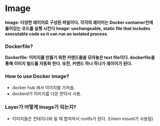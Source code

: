 # Image

**Image: 다양한 레이어로 구성된 파일이다. 각각의 레이어는 Docker container안에 들어있는 코드를 실행 시킨다**
**Image: unchangeable, static file that includes executable code so it can run an isolated process.**


### Dockerfile?
**Dockerfile: 이미지를 만들기 위한 커맨드들을 모아놓은 text file이다. dockerfile을 통해 이미지 빌드를 자동화 한다. 또한, 커맨드 하나 하나가 레이어가 된다.**

### How to use Docker image?
* docker hub 에서 이미지를 가져옴.
* dockerd가 이미지를 다운 받아서 사용.



### Layer가 어떻게 Image가 되는지?
* 이미지들은 컨테이너화 될 때 합쳐져서 rootfs가 된다. (Union mount가 사용됨)
